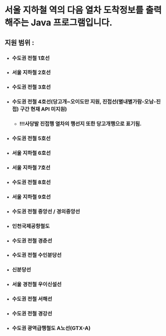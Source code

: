 서울 지하철 역의 다음 열차 도착정보를 출력해주는 Java 프로그램입니다.
===========================
지원 범위 : 
-
* ### 수도권 전철 1호선
* ### 서울 지하철 2호선
* ### 수도권 전철 3호선
* ### 수도권 전철 4호선(당고개~오이도만 지원, 진접선(별내별가람-오남-진접) 구간 현재 API 미지원)
  * ### !!!사당발 진접행 열차의 행선지 또한 당고개행으로 표기됨.
* ### 수도권 전철 5호선
* ### 서울 지하철 6호선
* ### 서울 지하철 7호선
* ### 수도권 전철 8호선
* ### 서울 지하철 9호선
* ### 수도권 전철 중앙선 / 경의중앙선
* ### 인천국제공항철도
* ### 수도권 전철 경춘선
* ### 수도권 전철 수인분당선
* ### 신분당선
* ### 서울 경전철 우이신설선
* ### 수도권 전철 서해선
* ### 수도권 전철 경강선
* ### 수도권 광역급행철도 A노선(GTX-A)
